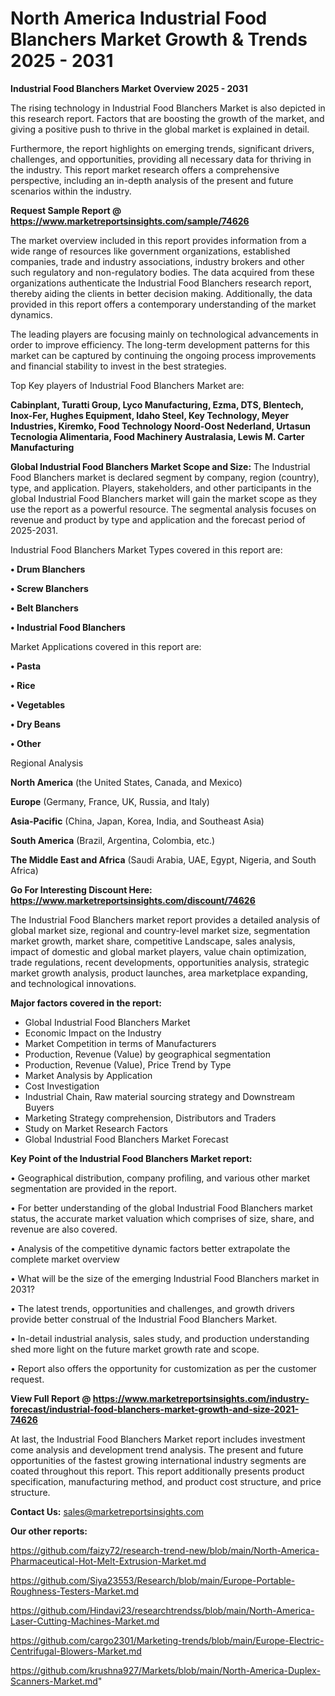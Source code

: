 # North America Industrial Food Blanchers Market Growth & Trends 2025 - 2031

<Strong> Industrial Food Blanchers Market Overview 2025 - 2031</strong>

The rising technology in Industrial Food Blanchers Market is also depicted in this research report. Factors that are boosting the growth of the market, and giving a positive push to thrive in the global market is explained in detail.

Furthermore, the report highlights on emerging trends, significant drivers, challenges, and opportunities, providing all necessary data for thriving in the industry. This report market research offers a comprehensive perspective, including an in-depth analysis of the present and future scenarios within the industry.

<strong>Request Sample Report @ <a href=https://www.marketreportsinsights.com/sample/74626>https://www.marketreportsinsights.com/sample/74626</a></strong>

The market overview included in this report provides information from a wide range of resources like government organizations, established companies, trade and industry associations, industry brokers and other such regulatory and non-regulatory bodies. The data acquired from these organizations authenticate the Industrial Food Blanchers research report, thereby aiding the clients in better decision making. Additionally, the data provided in this report offers a contemporary understanding of the market dynamics.

The leading players are focusing mainly on technological advancements in order to improve efficiency. The long-term development patterns for this market can be captured by continuing the ongoing process improvements and financial stability to invest in the best strategies.

Top Key players of Industrial Food Blanchers Market are:

<strong>Cabinplant, Turatti Group, Lyco Manufacturing, Ezma, DTS, Blentech, Inox-Fer, Hughes Equipment, Idaho Steel, Key Technology, Meyer Industries, Kiremko, Food Technology Noord-Oost Nederland, Urtasun Tecnologia Alimentaria, Food Machinery Australasia, Lewis M. Carter Manufacturing</strong>

<strong><b>Global Industrial Food Blanchers Market Scope and Size:</b></strong>
The Industrial Food Blanchers market is declared segment by company, region (country), type, and application. Players, stakeholders, and other participants in the global Industrial Food Blanchers market will gain the market scope as they use the report as a powerful resource. The segmental analysis focuses on revenue and product by type and application and the forecast period of 2025-2031.

Industrial Food Blanchers Market Types covered in this report are:

<strong>• Drum Blanchers

• Screw Blanchers

• Belt Blanchers

• Industrial Food Blanchers</strong>

Market Applications covered in this report are:

<strong>• Pasta

• Rice

• Vegetables

• Dry Beans

• Other</strong> 

Regional Analysis

<strong>North America</strong> (the United States, Canada, and Mexico)

<strong>Europe</strong> (Germany, France, UK, Russia, and Italy)

<strong>Asia-Pacific</strong> (China, Japan, Korea, India, and Southeast Asia)

<strong>South America</strong> (Brazil, Argentina, Colombia, etc.)

<strong>The Middle East and Africa</strong> (Saudi Arabia, UAE, Egypt, Nigeria, and South Africa)

<strong>Go For Interesting Discount Here: <a href=https://www.marketreportsinsights.com/discount/74626>https://www.marketreportsinsights.com/discount/74626</a></strong>

The Industrial Food Blanchers market report provides a detailed analysis of global market size, regional and country-level market size, segmentation market growth, market share, competitive Landscape, sales analysis, impact of domestic and global market players, value chain optimization, trade regulations, recent developments, opportunities analysis, strategic market growth analysis, product launches, area marketplace expanding, and technological innovations.

<strong><b>Major factors covered in the report:</b></strong>
<ul>
  <li>Global Industrial Food Blanchers Market </li>
  <li>Economic Impact on the Industry</li>
  <li>Market Competition in terms of Manufacturers</li>
  <li>Production, Revenue (Value) by geographical segmentation</li>
  <li>Production, Revenue (Value), Price Trend by Type</li>
  <li>Market Analysis by Application</li>
  <li>Cost Investigation</li>
  <li>Industrial Chain, Raw material sourcing strategy and Downstream Buyers</li>
  <li>Marketing Strategy comprehension, Distributors and Traders</li>
  <li>Study on Market Research Factors</li>
  <li>Global Industrial Food Blanchers Market Forecast</li>
</ul>

<strong><b>Key Point of the Industrial Food Blanchers Market report:</b></strong>

• Geographical distribution, company profiling, and various other market segmentation are provided in the report.

• For better understanding of the global Industrial Food Blanchers market status, the accurate market valuation which comprises of size, share, and revenue are also covered.

• Analysis of the competitive dynamic factors better extrapolate the complete market overview

• What will be the size of the emerging Industrial Food Blanchers market in 2031?

• The latest trends, opportunities and challenges, and growth drivers provide better construal of the Industrial Food Blanchers Market.

• In-detail industrial analysis, sales study, and production understanding shed more light on the future market growth rate and scope.

• Report also offers the opportunity for customization as per the customer request.

<strong><b>View Full Report @ <a href=https://www.marketreportsinsights.com/industry-forecast/industrial-food-blanchers-market-growth-and-size-2021-74626>https://www.marketreportsinsights.com/industry-forecast/industrial-food-blanchers-market-growth-and-size-2021-74626</a></b></strong>


At last, the Industrial Food Blanchers Market report includes investment come analysis and development trend analysis. The present and future opportunities of the fastest growing international industry segments are coated throughout this report. This report additionally presents product specification, manufacturing method, and product cost structure, and price structure.

<strong>Contact Us:</strong>
sales@marketreportsinsights.com

<strong>Our other reports:</strong>

<a href=https://github.com/faizy72/research-trend-new/blob/main/North-America-Pharmaceutical-Hot-Melt-Extrusion-Market.md>https://github.com/faizy72/research-trend-new/blob/main/North-America-Pharmaceutical-Hot-Melt-Extrusion-Market.md</a>

<a href=https://github.com/Siya23553/Research/blob/main/Europe-Portable-Roughness-Testers-Market.md>https://github.com/Siya23553/Research/blob/main/Europe-Portable-Roughness-Testers-Market.md</a>

<a href=https://github.com/Hindavi23/researchtrendss/blob/main/North-America-Laser-Cutting-Machines-Market.md>https://github.com/Hindavi23/researchtrendss/blob/main/North-America-Laser-Cutting-Machines-Market.md</a>

<a href=https://github.com/cargo2301/Marketing-trends/blob/main/Europe-Electric-Centrifugal-Blowers-Market.md>https://github.com/cargo2301/Marketing-trends/blob/main/Europe-Electric-Centrifugal-Blowers-Market.md</a>

<a href=https://github.com/krushna927/Markets/blob/main/North-America-Duplex-Scanners-Market.md>https://github.com/krushna927/Markets/blob/main/North-America-Duplex-Scanners-Market.md</a>"
